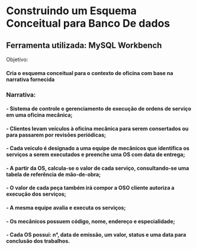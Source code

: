 # Construindo um Esquema Conceitual para Banco De dados

## Ferramenta utilizada: MySQL Workbench

Objetivo:

#### Cria o esquema conceitual para o contexto de oficina com base na narrativa fornecida

### Narrativa:

#### - Sistema de controle e gerenciamento de execução de ordens de serviço em uma oficina mecânica;

#### - Clientes levam veículos à oficina mecânica para serem consertados ou para passarem por revisões periódicas;

#### - Cada veículo é designado a uma equipe de mecânicos que identifica os serviços a serem executados e preenche uma OS com data de entrega;

#### - A partir da OS, calcula-se o valor de cada serviço, consultando-se uma tabela de referência de mão-de-obra;

#### - O valor de cada peça também irá compor a OSO cliente autoriza a execução dos serviços;

#### - A mesma equipe avalia e executa os serviços;

#### - Os mecânicos possuem código, nome, endereço e especialidade;

#### - Cada OS possui: n°, data de emissão, um valor, status e uma data para conclusão dos trabalhos.